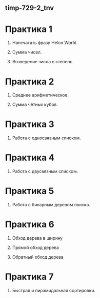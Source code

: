 ## timp-729-2_tnv

# Практика 1

1) Напечатать фразу Heloo World.

2) Сумма чисел.

3) Возведение числа в степень.

# Практика 2

1) Среднее арифметическое.

2) Сумма чётных кубов.

# Практика 3

1) Работа с односвязным списком.

# Практика 4

1) Работа с двусвязным списком.

# Практика 5

1) Работа с бинарным деревом поиска.

# Практика 6

1) Обход дерева в ширину

2) Прямой обход дерева

3) Обратный обход дерева

# Практика 7

1) Быстрая и пирамидальная сортировки.
